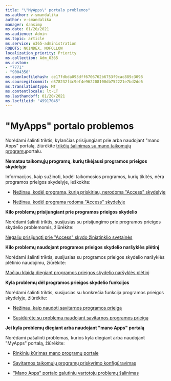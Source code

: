 ```yaml
---
title: "\"MyApps\" portalo problemos"
ms.author: v-smandalika
author: v-smandalika
manager: dansimp
ms.date: 01/20/2021
ms.audience: Admin
ms.topic: article
ms.service: o365-administration
ROBOTS: NOINDEX, NOFOLLOW
localization_priority: Priority
ms.collection: Adm_O365
ms.custom:
- "7771"
- "9004350"
ms.openlocfilehash: ce17fdbda093dff6706762b6753f9cac889c3098
ms.sourcegitcommit: e378232f4c9ef4e962208100db752221e7bd2dd6
ms.translationtype: MT
ms.contentlocale: lt-LT
ms.lasthandoff: 01/20/2021
ms.locfileid: "49917045"
---
```

# <a name="myapps-portal-issues"></a>"MyApps" portalo problemos

Norėdami šalinti triktis, kylančias prisijungiant prie arba naudojant "mano Apps" portalą, žiūrėkite [trikčių šalinimas su mano taikomųjų programų](https://docs.microsoft.com/azure/active-directory/user-help/my-apps-portal-end-user-troubleshoot)portalu.

**Nematau taikomųjų programų, kurių tikėjausi programos prieigos skydelyje**

Informacijos, kaip sužinoti, kodėl taikomosios programos, kurių tikitės, nėra programos prieigos skydelyje, ieškokite:

- [Nežinau, kodėl programa, kurią priskiriau, nerodoma "Access" skydelyje](https://docs.microsoft.com/azure/active-directory/application-access-panel-unexpected-application-not-appearing/)
     
- [Nežinau, kodėl programa rodoma "Access" skydelyje](https://docs.microsoft.com/azure/active-directory/application-access-panel-unexpected-application-appears/)

**Kilo problemų prisijungiant prie programos prieigos skydelio**

Norėdami šalinti triktis, susijusias su prisijungimo prie programos prieigos skydelio problemomis, žiūrėkite:

[Negaliu prisijungti prie "Access" skydo žiniatinklio svetainės](https://docs.microsoft.com/azure/active-directory/manage-apps/application-sign-in-other-problem-access-panel)

**Kilo problemų naudojant programos prieigos skydelio naršyklės plėtinį**

Norėdami šalinti triktis, susijusias su programos prieigos skydelio naršyklės plėtinio naudojimu, žiūrėkite:

[Mačiau klaidą diegiant programos prieigos skydelio naršyklės plėtinį](https://docs.microsoft.com/azure/active-directory/application-access-panel-extension-problem-installing/)

**Kyla problemų dėl programos prieigos skydelio funkcijos**

Norėdami šalinti triktis, susijusias su konkrečia funkcija programos prieigos skydelyje, žiūrėkite:

- [Nežinau, kaip naudoti savitarnos programos prieigą](https://docs.microsoft.com/azure/active-directory/manage-apps/access-panel-manage-self-service-access) 

- [Susidūrėte su problema naudojant savitarnos programos prieigą](https://docs.microsoft.com/azure/active-directory/manage-apps/access-panel-manage-self-service-access)
    
**Jei kyla problemų diegiant arba naudojant "mano Apps" portalą**

Norėdami pašalinti problemas, kurios kyla diegiant arba naudojant "MyApps" portalą, žiūrėkite:

- [Rinkinių kūrimas mano programų portale](https://docs.microsoft.com/azure/active-directory/manage-apps/access-panel-collections) 
    
- [Savitarnos taikomųjų programų priskyrimo konfigūravimas](https://docs.microsoft.com/azure/active-directory/manage-apps/manage-self-service-access)
     
- ["Mano Apps" portalo galutinių vartotojų problemų šalinimas](https://docs.microsoft.com/azure/active-directory/user-help/my-apps-portal-end-user-troubleshoot)



